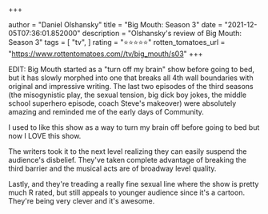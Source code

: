 +++

author = "Daniel Olshansky"
title = "Big Mouth: Season 3"
date = "2021-12-05T07:36:01.852000"
description = "Olshansky's review of Big Mouth: Season 3"
tags = [
    "tv",
]
rating = "⭐⭐⭐⭐⭐"
rotten_tomatoes_url = "https://www.rottentomatoes.com//tv/big_mouth/s03"
+++

EDIT: Big Mouth started as a "turn off my brain" show before going to bed, but it has slowly morphed into one that breaks all 4th wall boundaries with original and impressive writing. The last two episodes of the third seasons (the misogynistic play, the sexual tension, big dick boy jokes, the middle school superhero episode, coach Steve's makeover) were absolutely amazing and reminded me of the early days of Community.

I used to like this show as a way to turn my brain off before going to bed but now I LOVE this show.

The writers took it to the next level realizing they can easily suspend the audience's disbelief. They've taken complete advantage of breaking the third barrier and the musical acts are of broadway level quality.

Lastly, and they're treading a really fine sexual line where the show is pretty much R rated, but still appeals to younger audience since it's a cartoon. They're being very clever and it's awesome.

